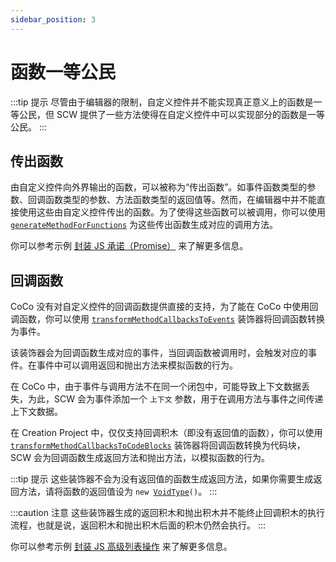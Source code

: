 ```yaml
---
sidebar_position: 3
---
```


# 函数一等公民

:::tip 提示
尽管由于编辑器的限制，自定义控件并不能实现真正意义上的函数是一等公民，但 SCW 提供了一些方法使得在自定义控件中可以实现部分的函数是一等公民。
:::

## 传出函数

由自定义控件向外界输出的函数，可以被称为“传出函数”。如事件函数类型的参数、回调函数类型的参数、方法函数类型的返回值等。然而，在编辑器中并不能直接使用这些由自定义控件传出的函数。为了使得这些函数可以被调用，你可以使用 [`generateMethodForFunctions`](../../api/export/decorators#generatemethodforfunctions) 为这些传出函数生成对应的调用方法。

你可以参考示例 [封装 JS 承诺（Promise）](../../example/promise) 来了解更多信息。

## 回调函数

CoCo 没有对自定义控件的回调函数提供直接的支持，为了能在 CoCo 中使用回调函数，你可以使用 [`transformMethodCallbacksToEvents`](../../api/export/decorators#transformmethodscallbackfunctionstoevents) 装饰器将回调函数转换为事件。

该装饰器会为回调函数生成对应的事件，当回调函数被调用时，会触发对应的事件。在事件中可以调用返回和抛出方法来模拟函数的行为。

在 CoCo 中，由于事件与调用方法不在同一个闭包中，可能导致上下文数据丢失，为此，SCW 会为事件添加一个 `上下文` 参数，用于在调用方法与事件之间传递上下文数据。

在 Creation Project 中，仅仅支持回调积木（即没有返回值的函数），你可以使用 [`transformMethodCallbacksToCodeBlocks`](../../api/export/decorators#transformmethodscallbackfunctionstocodeblocks) 装饰器将回调函数转换为代码块，SCW 会为回调函数生成返回方法和抛出方法，以模拟函数的行为。

:::tip 提示
这些装饰器不会为没有返回值的函数生成返回方法，如果你需要生成返回方法，请将函数的返回值设为 <code>new [VoidType](../../api/types/type#voidtype)()</code>。
:::

:::caution 注意
这些装饰器生成的返回积木和抛出积木并不能终止回调积木的执行流程，也就是说，返回积木和抛出积木后面的积木仍然会执行。
:::

你可以参考示例 [封装 JS 高级列表操作](../../example/advanced-list-operations) 来了解更多信息。
